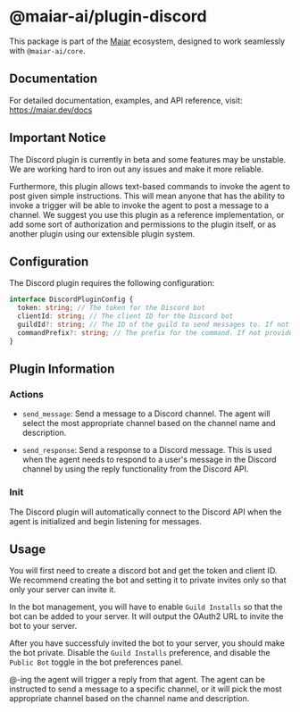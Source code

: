 # @maiar-ai/plugin-discord

This package is part of the [Maiar](https://maiar.dev) ecosystem, designed to work seamlessly with `@maiar-ai/core`.

## Documentation

For detailed documentation, examples, and API reference, visit:
https://maiar.dev/docs

## Important Notice

The Discord plugin is currently in beta and some features may be unstable. We are working hard to iron out any issues and make it more reliable.

Furthermore, this plugin allows text-based commands to invoke the agent to post given simple instructions. This will mean anyone that has the ability to invoke a trigger will be able to invoke the agent to post a message to a channel. We suggest you use this plugin as a reference implementation, or add some sort of authorization and permissions to the plugin itself, or as another plugin using our extensible plugin system.

## Configuration

The Discord plugin requires the following configuration:

```typescript
interface DiscordPluginConfig {
  token: string; // The token for the Discord bot
  clientId: string; // The client ID for the Discord bot
  guildId?: string; // The ID of the guild to send messages to. If not provided, the bot will send messages to the first guild it joins. This is useful if you want to restrict the bot to a specific guild. Guilds are Discord's internal naming convention for servers.
  commandPrefix?: string; // The prefix for the command. If not provided, the default prefix is "!".
}
```

## Plugin Information

### Actions

- `send_message`: Send a message to a Discord channel. The agent will select the most appropriate channel based on the channel name and description.

- `send_response`: Send a response to a Discord message. This is used when the agent needs to respond to a user's message in the Discord channel by using the reply functionality from the Discord API.

### Init

The Discord plugin will automatically connect to the Discord API when the agent is initialized and begin listening for messages.

## Usage

You will first need to create a discord bot and get the token and client ID. We recommend creating the bot and setting it to private invites only so that only your server can invite it.

In the bot management, you will have to enable `Guild Installs` so that the bot can be added to your server. It will output the OAuth2 URL to invite the bot to your server.

After you have successfuly invited the bot to your server, you should make the bot private. Disable the `Guild Installs` preference, and disable the `Public Bot` toggle in the bot preferences panel.

@-ing the agent will trigger a reply from that agent. The agent can be instructed to send a message to a specific channel, or it will pick the most appropriate channel based on the channel name and description.
